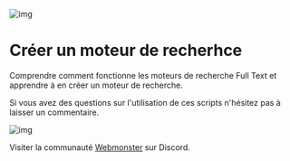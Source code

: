 ![img](https://techmonster.info/assets/img/logo-webmonster-community.png)

# Créer un moteur de recherhce

Comprendre comment fonctionne les moteurs de recherche Full Text et apprendre à en créer un moteur de recherche.



Si vous avez des questions sur l'utilisation de ces scripts n'hésitez pas à laisser un commentaire.

![img](https://jobboard.webmonster.tech/assets/images/webmonster/logo-dark.png)

Visiter la communauté [Webmonster](https://discord.gg/XU4g5WfH4R) sur Discord.
